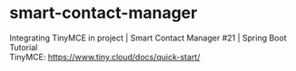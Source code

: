 # smart-contact-manager
Integrating TinyMCE in project | Smart Contact Manager #21 | Spring Boot Tutorial </Br>
TinyMCE: https://www.tiny.cloud/docs/quick-start/
